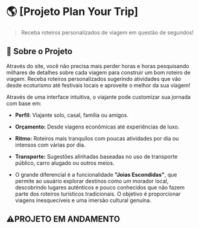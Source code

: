 # 🌎 [Projeto Plan Your Trip]

> Receba roteiros personalizados de viagem em questão de segundos!

## 📖 Sobre o Projeto

Através do site, você não precisa mais perder horas e horas pesquisando milhares de detalhes sobre cada viagem para construir um bom roteiro de viagem. Receba roteiros personalizados sugerindo atividades que vão desde ecoturismo até festivais locais e aproveite o melhor da sua viagem!

Através de uma interface intuitiva, o viajante pode customizar sua jornada com base em:
* **Perfil:** Viajante solo, casal, família ou amigos.
* **Orçamento:** Desde viagens econômicas até experiências de luxo.
* **Ritmo:** Roteiros mais tranquilos com poucas atividades por dia ou intensos com várias por dia.
* **Transporte:** Sugestões alinhadas baseadas no uso de transporte público, carro alugado ou outros meios.

* O grande diferencial é a funcionalidade **"Joias Escondidas"**, que permite ao usuário explorar destinos como um morador local, descobrindo lugares autênticos e pouco conhecidos que não fazem parte dos roteiros turísticos tradicionais. O objetivo é proporcionar viagens inesquecíveis e uma imersão cultural genuína.


## ⚠️PROJETO EM ANDAMENTO



